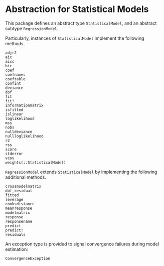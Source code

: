 # Abstraction for Statistical Models

This package defines an abstract type `StatisticalModel`, and an abstract subtype `RegressionModel`.

Particularly, instances of `StatisticalModel` implement the following methods.

```@docs
adjr2
aic
aicc
bic
coef
coefnames
coeftable
confint
deviance
dof
fit
fit!
informationmatrix
isfitted
islinear
loglikelihood
mss
nobs
nulldeviance
nullloglikelihood
r2
rss
score
stderror
vcov
weights(::StatisticalModel)
```

`RegressionModel` extends `StatisticalModel` by implementing the following additional methods.
```@docs
crossmodelmatrix
dof_residual
fitted
leverage
cooksdistance
meanresponse
modelmatrix
response
responsename
predict
predict!
residuals
```

An exception type is provided to signal convergence failures during model estimation:
```@docs
ConvergenceException
```